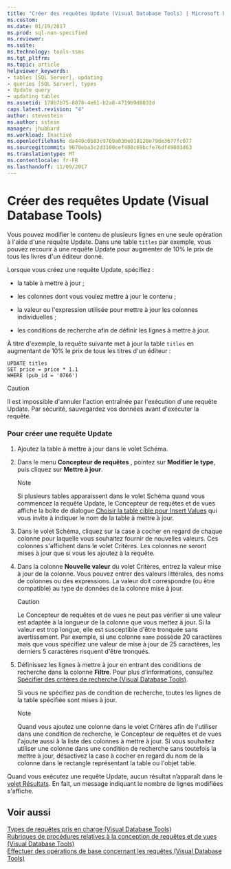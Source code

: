 ```yaml
---
title: "Créer des requêtes Update (Visual Database Tools) | Microsoft Docs"
ms.custom: 
ms.date: 01/19/2017
ms.prod: sql-non-specified
ms.reviewer: 
ms.suite: 
ms.technology: tools-ssms
ms.tgt_pltfrm: 
ms.topic: article
helpviewer_keywords:
- tables [SQL Server], updating
- queries [SQL Server], types
- Update query
- updating tables
ms.assetid: 178b7b75-8078-4e61-b2a8-4719b9d8033d
caps.latest.revision: "4"
author: stevestein
ms.author: sstein
manager: jhubbard
ms.workload: Inactive
ms.openlocfilehash: da449c0b83c9769a030e018128e79de3677fc077
ms.sourcegitcommit: 9678eba3c2d3100cef408c69bcfe76df49803d63
ms.translationtype: MT
ms.contentlocale: fr-FR
ms.lasthandoff: 11/09/2017
---
```

# <a name="create-update-queries-visual-database-tools"></a>Créer des requêtes Update (Visual Database Tools)
Vous pouvez modifier le contenu de plusieurs lignes en une seule opération à l'aide d'une requête Update. Dans une table `titles` par exemple, vous pouvez recourir à une requête Update pour augmenter de 10% le prix de tous les livres d'un éditeur donné.  
  
Lorsque vous créez une requête Update, spécifiez :  
  
-   la table à mettre à jour ;  
  
-   les colonnes dont vous voulez mettre à jour le contenu ;  
  
-   la valeur ou l'expression utilisée pour mettre à jour les colonnes individuelles ;  
  
-   les conditions de recherche afin de définir les lignes à mettre à jour.  
  
À titre d'exemple, la requête suivante met à jour la table `titles` en augmentant de 10% le prix de tous les titres d'un éditeur :  
  
```  
UPDATE titles  
SET price = price * 1.1  
WHERE (pub_id = '0766')  
```  
  
> [!CAUTION]  
> Il est impossible d'annuler l'action entraînée par l'exécution d'une requête Update. Par sécurité, sauvegardez vos données avant d'exécuter la requête.  
  
### <a name="to-create-an-update-query"></a>Pour créer une requête Update  
  
1.  Ajoutez la table à mettre à jour dans le volet Schéma.  
  
2.  Dans le menu **Concepteur de requêtes** , pointez sur **Modifier le type**, puis cliquez sur **Mettre à jour**.  
  
    > [!NOTE]  
    > Si plusieurs tables apparaissent dans le volet Schéma quand vous commencez la requête Update, le Concepteur de requêtes et de vues affiche la boîte de dialogue [Choisir la table cible pour Insert Values](../../ssms/visual-db-tools/choose-target-table-for-insert-values-dialog-box-visual-database-tools.md) qui vous invite à indiquer le nom de la table à mettre à jour.  
  
3.  Dans le volet Schéma, cliquez sur la case à cocher en regard de chaque colonne pour laquelle vous souhaitez fournir de nouvelles valeurs. Ces colonnes s'affichent dans le volet Critères. Les colonnes ne seront mises à jour que si vous les ajoutez à la requête.  
  
4.  Dans la colonne **Nouvelle valeur** du volet Critères, entrez la valeur mise à jour de la colonne. Vous pouvez entrer des valeurs littérales, des noms de colonnes ou des expressions. La valeur doit correspondre (ou être compatible) au type de données de la colonne mise à jour.  
  
    > [!CAUTION]  
    > Le Concepteur de requêtes et de vues ne peut pas vérifier si une valeur est adaptée à la longueur de la colonne que vous mettez à jour. Si la valeur est trop longue, elle est susceptible d'être tronquée sans avertissement. Par exemple, si une colonne `name` possède 20 caractères mais que vous spécifiez une valeur de mise à jour de 25 caractères, les derniers 5 caractères risquent d'être tronqués.  
  
5.  Définissez les lignes à mettre à jour en entrant des conditions de recherche dans la colonne **Filtre**. Pour plus d’informations, consultez [Spécifier des critères de recherche &#40;Visual Database Tools&#41;](../../ssms/visual-db-tools/specify-search-criteria-visual-database-tools.md).  
  
    Si vous ne spécifiez pas de condition de recherche, toutes les lignes de la table spécifiée sont mises à jour.  
  
    > [!NOTE]  
    > Quand vous ajoutez une colonne dans le volet Critères afin de l'utiliser dans une condition de recherche, le Concepteur de requêtes et de vues l'ajoute aussi à la liste des colonnes à mettre à jour. Si vous souhaitez utiliser une colonne dans une condition de recherche sans toutefois la mettre à jour, désactivez la case à cocher en regard du nom de la colonne dans le rectangle représentant la table ou l'objet table.  
  
Quand vous exécutez une requête Update, aucun résultat n’apparaît dans le [volet Résultats](../../ssms/visual-db-tools/results-pane-visual-database-tools.md). En fait, un message indiquant le nombre de lignes modifiées s'affiche.  
  
## <a name="see-also"></a>Voir aussi  
[Types de requêtes pris en charge &#40;Visual Database Tools&#41;](../../ssms/visual-db-tools/supported-query-types-visual-database-tools.md)  
[Rubriques de procédures relatives à la conception de requêtes et de vues &#40;Visual Database Tools&#41;](../../ssms/visual-db-tools/design-queries-and-views-how-to-topics-visual-database-tools.md)  
[Effectuer des opérations de base concernant les requêtes &#40;Visual Database Tools&#41;](../../ssms/visual-db-tools/perform-basic-operations-with-queries-visual-database-tools.md)  
  

